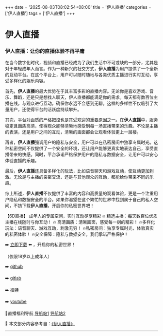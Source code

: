 +++
date = '2025-08-03T08:02:54+08:00'
title = '伊人直播'
categories = ['伊人直播']
tags = ['伊人直播']
+++

# 伊人直播

### 伊人直播：让你的直播体验不再平庸

在当今数字化时代，视频和直播已经成为了我们生活中不可或缺的一部分，尤其是对于年轻成年人而言。作为一种新兴的社交方式，**伊人直播**为用户提供了一个全新的互动平台。在这个平台上，用户可以随时随地与各类优质主播进行实时互动，享受多样化的娱乐内容。

首先，**伊人直播**的最大优势在于其丰富多彩的直播内容。无论你是喜欢游戏、音乐、舞蹈，还是只是想找人聊天，伊人直播都能满足你的需求。每天都有数百位主播在线，与观众进行互动，确保你永远不会感到无聊。这样的多样性不仅吸引了大量用户，还使得平台的活跃度持续攀升。

其次，平台对画质的严格把控也是其受欢迎的重要原因之一。在**伊人直播**中，服务稳定且画质高清，使得观众能够清晰地感受到每一场直播带来的乐趣。不论是主播的表演，还是用户之间的互动，清晰的画面都会让观看体验更上一层楼。

再者，**伊人直播**强调用户的隐私与安全，用户可以在私密房间中独享专属时光。这种私密空间不仅提供了一个安全的环境，还让用户能够更真实地表达自己，享受直播带来的快感。同时，平台承诺严格保护用户的隐私与数据安全，让用户可以安心体验直播的乐趣。

最后，**伊人直播**还具备多样化的玩法，比如语音聊天和游戏互动，使互动更加刺激。无论是与主播的亲密交流，还是与其他观众的互动，都能给你带来不同的乐趣。

综上所述，**伊人直播**不仅提供了丰富的内容和高质量的观看体验，更是一个注重用户隐私和数据安全的平台。如果你渴望在这个繁忙的世界中找到属于自己的私人空间，不妨下载**伊人直播**，开启你的私密世界吧！

【6D直播】
成年人的专属空间，实时互动尽享精彩
🔥 精选主播：每天数百位优质主播在线随时与你互动！
🔥 高清画质：清晰画面，感受每一刻的精彩！
🔥多样化玩法：语音聊天、游戏互动，刺激无穷！
🔥私密房间：独享专属时光，体验真实的私密体验！
🔥安全保障：隐私与数据安全，我们承诺严格保护！

➡️ [立即下载](https://down123.s3.ap-east-1.amazonaws.com/down/down.html?channelCode=blog) ⬅️ ，开启你的私密世界！

（仅限18岁以上成年人）

➡️ [github](https://aldult-live.github.io/)

➡️ [gitlab](https://seo-09598d.gitlab.io/)

➡️ [推特](https://x.com/wegame33)

➡️ [youtube](https://www.youtube.com/@6Dlive)

🔞直播福利导航   [导航站1](https://webstack-86085a.gitlab.io/) [导航站2](https://onlygit123-2.github.io/)


📘 本文部分内容参考自：[《伊人直播》](https://github.com/bantangzhibo66688/live)

---

